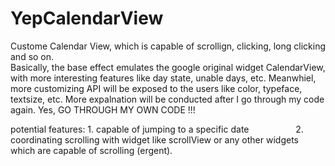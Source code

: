 # YepCalendarView
Custome Calendar View, which is capable of scrollign, clicking, long clicking and so on.   
Basically, the base effect emulates the google original widget CalendarView, with more interesting features like day state, unable days, etc. Meanwhiel, more customizing API will be exposed to the users like color, typeface, textsize, etc.
More expalnation will be conducted after I go through my code again. Yes, GO THROUGH MY OWN CODE !!!  
  
potential features: 1. capable of jumping to a specific date
                    2. coordinating scrolling with widget like scrollView or any other widgets which are capable of scrolling (ergent). 
